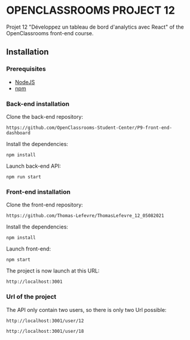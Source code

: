 # OPENCLASSROOMS PROJECT 12

Projet 12 "Développez un tableau de bord d'analytics avec React" of the OpenClassrooms front-end course.

## Installation

### Prerequisites

- [NodeJS](https://nodejs.org/en/)
- [npm](https://www.npmjs.com/)

### Back-end installation

Clone the back-end repository:

`https://github.com/OpenClassrooms-Student-Center/P9-front-end-dashboard`

Install the dependencies:

`npm install`

Launch back-end API:

`npm run start`

### Front-end installation

Clone the front-end repository:

`https://github.com/Thomas-Lefevre/ThomasLefevre_12_05082021`

Install the dependencies:

`npm install`

Launch front-end:

`npm start`

The project is now launch at this URL:

`http://localhost:3001`

### Url of the project

The API only contain two users, so there is only two Url possible: 

`http://localhost:3001/user/12`

`http://localhost:3001/user/18`